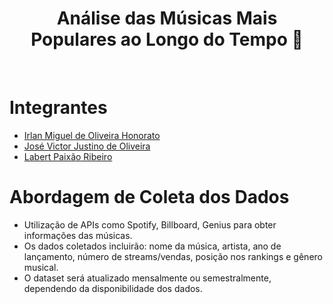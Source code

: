 <h1 align="center">Análise das Músicas Mais <br> Populares ao Longo do Tempo 🎵</h1>
<br>

# Integrantes
* [Irlan Miguel de Oliveira Honorato](https://github.com/irlan06)
* [José Victor Justino de Oliveira](https://github.com/victorjtn)
* [Labert Paixão Ribeiro](https://github.com/laberttt)

# Abordagem de Coleta dos Dados
- Utilização de APIs como Spotify, Billboard, Genius para obter informações das músicas.
- Os dados coletados incluirão: nome da música, artista, ano de lançamento, número de streams/vendas, posição nos rankings e gênero musical.
- O dataset será atualizado mensalmente ou semestralmente, dependendo da disponibilidade dos dados.
